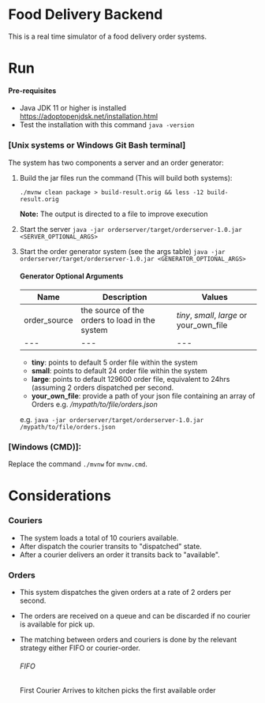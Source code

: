 # Food Delivery Backend
This is a real time simulator of a food delivery order systems.

# Run
 
#### Pre-requisites
- Java JDK 11 or higher is installed https://adoptopenjdsk.net/installation.html
- Test the installation with this command ```java -version```

### [Unix systems or Windows Git Bash terminal]
The system has two components a server and an order generator:

1. Build the jar files run the command (This will build both systems):

    ```./mvnw clean package > build-result.orig && less -12 build-result.orig```
    
    **Note:** The output is directed to a file to improve execution

2. Start the server
    ```java -jar orderserver/target/orderserver-1.0.jar  <SERVER_OPTIONAL_ARGS>```

3. Start the order generator system (see the args table)
    ```java -jar orderserver/target/orderserver-1.0.jar <GENERATOR_OPTIONAL_ARGS>```
    
    #### Generator Optional Arguments
    
    |Name|Description|Values|
    |---|---|---|
    |order_source|the source of the orders to load in the system| *tiny*, *small*, *large* or your_own_file|
    |---|---|---|
    
    * **tiny**: points to default 5 order file within the system
    * **small**: points to default 24 order file within the system
    * **large**: points to default 129600 order file, equivalent to 24hrs (assuming 2 orders dispatched per second.
    * **your_own_file**: provide a path of your json file containing an array of Orders e.g. */mypath/to/file/orders.json*
    
    e.g.
    ```java -jar orderserver/target/orderserver-1.0.jar /mypath/to/file/orders.json```
    
### [Windows (CMD)]:
Replace the command ```./mvnw``` for ```mvnw.cmd```.


# Considerations

### Couriers
- The system loads a total of 10 couriers available.
- After dispatch the courier transits to "dispatched" state.
- After a courier delivers an order it transits back to "available".

### Orders
- This system dispatches the given orders at a rate of 2 orders per second.
- The orders are received on a queue and can be discarded if no courier is available for pick up.
- The matching between orders and couriers is done by the relevant strategy either FIFO or courier-order.
    
    ###### FIFO
    First Courier Arrives to kitchen picks the first available order
    
    ###### 

